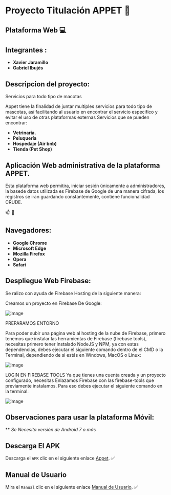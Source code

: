 # Proyecto Titulación APPET :dog:
## Plataforma Web :computer:

## Integrantes : 
* **Xavier Jaramillo** 
* **Gabriel Ibujés** 

## Descripcion del proyecto:
Servicios para todo tipo de macotas

Appet tiene la finalidad de juntar multiples servicios para todo tipo de mascotas, así facilitando al usuario en encontrar el servicio especifico y evitar el uso de otras plataformas externas
Servicios que se pueden encontrar: 
* **Vetrinaria.**
* **Peluquería**
* **Hospedaje (Air bnb)**
* **Tienda (Pet Shop)**

## Aplicación Web administrativa de la plataforma APPET.

Esta plataforma web permitira, iniciar sesión únicamente a administradores, la basede datos utilizada es Firebase de Google de una manera cifrada, los registros se iran guardando constantemente, contiene funcionalidad CRUDE.

:mailbox: :email:


## Navegadores:

* **Google Chrome**
* **Microsoft Edge**
* **Mozilla Firefox**
* **Opera**
* **Safari**


## Despliegue Web Firebase:

Se ralizo con ayuda de Firebase Hosting de la siguiente manera:

Creamos un proyecto en Firebase De Google:

![image](https://user-images.githubusercontent.com/38759787/138756805-b377fefc-6a00-47d3-ba82-98b720717813.png)

PREPARAMOS ENTORNO

Para poder subir una página web al hosting de la nube de Firebase, primero tenemos que instalar las herramientas de Firebase (firebase tools), necesitas primero tener instalado NodeJS y NPM, ya con estas dependencias, debes ejecutar el siguiente comando dentro de el CMD o la Terminal, dependiendo de si estás en Windows, MacOS o Linux:

![image](https://user-images.githubusercontent.com/38759787/138757167-c0aa6974-1cc3-477a-982d-33b0d1d0ac03.png)

LOGIN EN FIREBASE TOOLS
Ya que tienes una cuenta creada y un proyecto configurado, necesitas Enlazamos Firebase con las firebase-tools que previamente instalamos. Para eso debes ejecutar el siguiente comando en la terminal:

![image](https://user-images.githubusercontent.com/38759787/138756314-a9db5842-569c-486a-afde-1d2b79160ef7.png)

## Observaciones para usar la plataforma Móvil:

** *Se Necesita versión de Android 7 o más*

## Descarga El APK

Descarga el `APK` clic en el siguiente enlace [Appet](). :white_check_mark:

## Manual de Usuario

Mira el `Manual` clic en el siguiente enlace [Manual de Usuario](https://www.youtube.com/watch?v=Qz0A03kBsSc). :white_check_mark:



